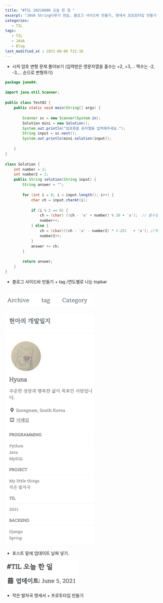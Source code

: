 ```yaml
---
title: "#TIL 20210606 오늘 한 일 "
excerpt: "JAVA String다루기 연습, 블로그 사이드바 만들기, 명세서 프로토타입 만들기 "
categories:
   - TIL
tags:
   - TIL
   - JAVA
   - Blog   
last_modified_at : 2021-06-06 T21:18
---
```


- 시저 암호 변형 문제 풀어보기
(입력받은 영문자열을  홀수는 +2, +3,... 짝수는 -2, -3,...  순으로 변형하기)

```java
package june04;

import java.util.Scanner;

public class Test02 {
	public static void main(String[] args) {

		Scanner sc = new Scanner(System.in);
		Solution mini = new Solution();
		System.out.println("암호화할 문자열을 입력해주세요.");
		String input = sc.next();
		System.out.println(mini.solution(input));

	}
}

class Solution {
	int number = 2;
	int number2 = 2;
	public String solution(String input) {
		String answer = "";

		for (int i = 0; i < input.length(); i++) {
			char ch = input.charAt(i);

			if (i % 2 == 0) {
				ch = (char) ((ch - 'a' + number) % 26 + 'a');  // 홀수일때
				number++;
			} else {
				ch = (char)((ch - 'a' - number2) * (-25)   + 'a'); //짝수일때
				number2++;
			}
			answer += ch;
		}

		return answer;
	}
}
```

- 블로그 사이드바 만들기 + tag /연도별로 나눈 topbar

![topbar](/assets/topbar.PNG) 
---
![sidebar](/assets/sidebar.PNG)

- 포스트 밑에 업데이트 날짜 넣기.

![date](/assets/date.PNG)

- 작은 발자국 명세서 + 프로토타입 만들기
